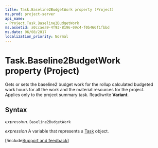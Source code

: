 ```yaml
---
title: Task.Baseline2BudgetWork property (Project)
ms.prod: project-server
api_name:
- Project.Task.Baseline2BudgetWork
ms.assetid: a0ccaea9-4f93-8196-09c4-f0b466f1fbbd
ms.date: 06/08/2017
localization_priority: Normal
---
```



# Task.Baseline2BudgetWork property (Project)

Gets or sets the baseline2 budget work for the rollup calculated budgeted work hours for all the work and the material resources for the project. Applies only to the project summary task. Read/write  **Variant**.


## Syntax

_expression_. `Baseline2BudgetWork`

_expression_ A variable that represents a [Task](./Project.Task.md) object.

[!include[Support and feedback](~/includes/feedback-boilerplate.md)]